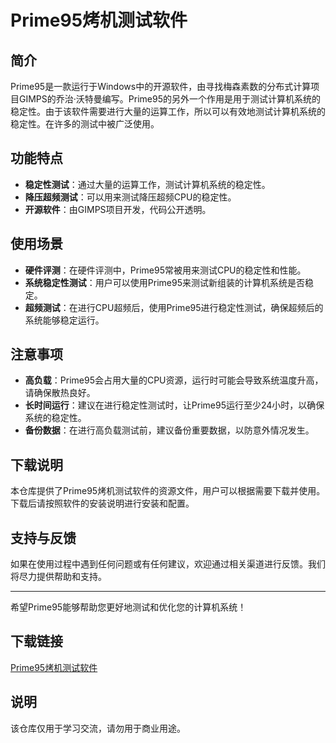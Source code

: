 # Prime95烤机测试软件

## 简介
Prime95是一款运行于Windows中的开源软件，由寻找梅森素数的分布式计算项目GIMPS的乔治·沃特曼编写。Prime95的另外一个作用是用于测试计算机系统的稳定性。由于该软件需要进行大量的运算工作，所以可以有效地测试计算机系统的稳定性。在许多的测试中被广泛使用。

## 功能特点
- **稳定性测试**：通过大量的运算工作，测试计算机系统的稳定性。
- **降压超频测试**：可以用来测试降压超频CPU的稳定性。
- **开源软件**：由GIMPS项目开发，代码公开透明。

## 使用场景
- **硬件评测**：在硬件评测中，Prime95常被用来测试CPU的稳定性和性能。
- **系统稳定性测试**：用户可以使用Prime95来测试新组装的计算机系统是否稳定。
- **超频测试**：在进行CPU超频后，使用Prime95进行稳定性测试，确保超频后的系统能够稳定运行。

## 注意事项
- **高负载**：Prime95会占用大量的CPU资源，运行时可能会导致系统温度升高，请确保散热良好。
- **长时间运行**：建议在进行稳定性测试时，让Prime95运行至少24小时，以确保系统的稳定性。
- **备份数据**：在进行高负载测试前，建议备份重要数据，以防意外情况发生。

## 下载说明
本仓库提供了Prime95烤机测试软件的资源文件，用户可以根据需要下载并使用。下载后请按照软件的安装说明进行安装和配置。

## 支持与反馈
如果在使用过程中遇到任何问题或有任何建议，欢迎通过相关渠道进行反馈。我们将尽力提供帮助和支持。

---

希望Prime95能够帮助您更好地测试和优化您的计算机系统！

## 下载链接
[Prime95烤机测试软件](https://pan.quark.cn/s/52c56aa445de)

## 说明

该仓库仅用于学习交流，请勿用于商业用途。
